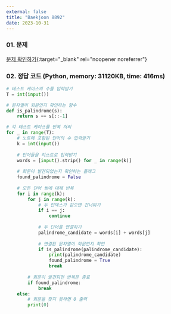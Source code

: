 ```yaml
---
external: false
title: "Baekjoon 8892"
date: 2023-10-31
---
```


### 01. 문제

[문제 확인하기](https://www.acmicpc.net/problem/8892){:target="_blank" rel="noopener noreferrer"}

### 02. 정답 코드 (Python, memory: 31120KB, time: 416ms)

```Python
# 테스트 케이스의 수를 입력받기
T = int(input())

# 문자열이 회문인지 확인하는 함수
def is_palindrome(s):
    return s == s[::-1]

# 각 테스트 케이스를 반복 처리
for _ in range(T):
    # 노트에 포함된 단어의 수 입력받기
    k = int(input())
    
    # 단어들을 리스트로 입력받기
    words = [input().strip() for _ in range(k)]
    
    # 회문이 발견되었는지 확인하는 플래그
    found_palindrome = False
    
    # 모든 단어 쌍에 대해 반복
    for i in range(k):
        for j in range(k):
            # 두 인덱스가 같으면 건너뛰기
            if i == j:
                continue
            
            # 두 단어를 연결하기
            palindrome_candidate = words[i] + words[j]
            
            # 연결된 문자열이 회문인지 확인
            if is_palindrome(palindrome_candidate):
                print(palindrome_candidate)
                found_palindrome = True
                break
        
        # 회문이 발견되면 반복문 종료
        if found_palindrome:
            break
    else:
        # 회문을 찾지 못하면 0 출력
        print(0)
```
